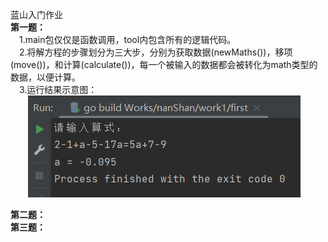 蓝山入门作业   
**第一题：**  
&emsp;1.main包仅仅是函数调用，tool内包含所有的逻辑代码。  
&emsp;2.将解方程的步骤划分为三大步，分别为获取数据(newMaths())，移项(move())，和计算(calculate())，每一个被输入的数据都会被转化为math类型的数据，以便计算。  
&emsp;3.运行结果示意图：  
&emsp;&emsp;![img.png](img.png)

**第二题：**  
**第三题：**  